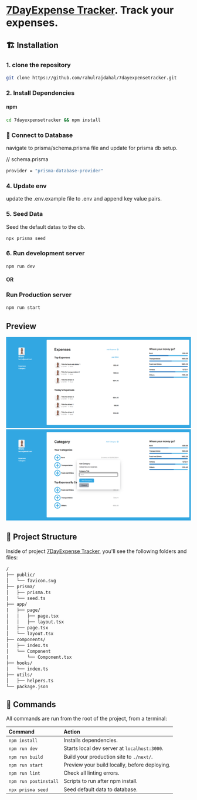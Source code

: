 # [7DayExpense Tracker](https://7dayexpensetracker.vercel.app/). Track your expenses.

## 🏗 Installation

### 1. clone the repository

```sh
git clone https://github.com/rahulrajdahal/7dayexpensetracker.git
```

### 2. Install Dependencies

#### npm

```sh
cd 7dayexpensetracker && npm install
```

### 💾 Connect to Database

navigate to prisma/schema.prisma file and update for prisma db setup.

// schema.prisma

```sh
provider = "prisma-database-provider"
```

### 4. Update env

update the .env.example file to .env and append key value pairs.

### 5. Seed Data

Seed the default datas to the db.

```sh
npx prisma seed
```

### 6. Run development server

```sh
npm run dev
```

#### OR

### Run Production server

```sh
npm run start
```

## Preview

[![7DayExpense Tracker](./screenshots/7dayexpensetracker.png)](https://7dayexpensetracker.vercel.app/)
![7dayexpensetracker](./screenshots/add-category.png)

## 🚀 Project Structure

Inside of project [7DayExpense Tracker](https://7dayexpensetracker.vercel.app), you'll see the following folders and files:

```text
/
├── public/
│   └── favicon.svg
├── prisma/
│   ├── prisma.ts
│   └── seed.ts
├── app/
|   ├── page/
│   │   ├── page.tsx
│   │   ├── layout.tsx
│   ├── page.tsx
│   └── layout.tsx
├── components/
│   ├── index.ts
│   └── Component
|       └── Component.tsx
├── hooks/
│   └── index.ts
├── utils/
│   ├── helpers.ts
└── package.json
```

## 🧞 Commands

All commands are run from the root of the project, from a terminal:

| Command               | Action                                        |
| :-------------------- | :-------------------------------------------- |
| `npm install`         | Installs dependencies.                        |
| `npm run dev`         | Starts local dev server at `localhost:3000`.  |
| `npm run build`       | Build your production site to `./next/`.      |
| `npm run start`       | Preview your build locally, before deploying. |
| `npm run lint`        | Check all linting errors.                     |
| `npm run postinstall` | Scripts to run after npm install.             |
| `npx prisma seed`     | Seed default data to database.                |
